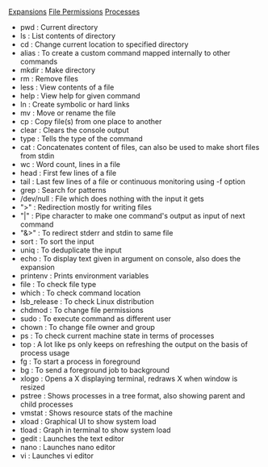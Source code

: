 [Expansions](/expansions.md)		[File Permissions](/filepermissions.md)		[Processes](/processes.md)

- pwd : Current directory  
- ls : List contents of directory  
- cd : Change current location to specified directory  
- alias : To create a custom command mapped internally to other commands  
- mkdir : Make directory  
- rm : Remove files  
- less : View contents of a file  
- help : View help for given command  
- ln : Create symbolic or hard links  
- mv : Move or rename the file  
- cp : Copy file(s) from one place to another  
- clear : Clears the console output  
- type : Tells the type of the command  
- cat : Concatenates content of files, can also be used to make short files from stdin  
- wc : Word count, lines in a file  
- head : First few lines of a file    
- tail : Last  few lines of a file or continuous monitoring using -f option  
- grep : Search for patterns  
- /dev/null : File which does nothing with the input it gets    
- ">" : Redirection mostly for writing files    
- "\|" : Pipe character to make one command's output as input of next command  
- "&>" : To redirect stderr and stdin to same file  
- sort : To sort the input  
- uniq : To deduplicate the input  
- echo : To display text given in argument on console, also does the expansion  
- printenv : Prints environment variables  
- file : To check file type  
- which : To check command location  
- lsb_release : To check Linux distribution  
- chdmod : To change file permissions  
- sudo : To execute command as different user  
- chown : To change file owner and group  
- ps : To check current machine state in terms of processes  
- top : A lot like ps only keeps on refreshing the output on the basis of process usage  <TODO>  
- fg : To start a process in foreground  
- bg : To send a foreground job to background  
- xlogo : Opens a X displaying terminal, redraws X when window is resized  
- pstree : Shows processes in a tree format, also showing parent and child processes  
- vmstat : Shows resource stats of the machine  
- xload : Graphical UI to show system load  
- tload : Graph in terminal to show system load  
- gedit : Launches the text editor  
- nano : Launches nano editor  
- vi : Launches vi editor  
